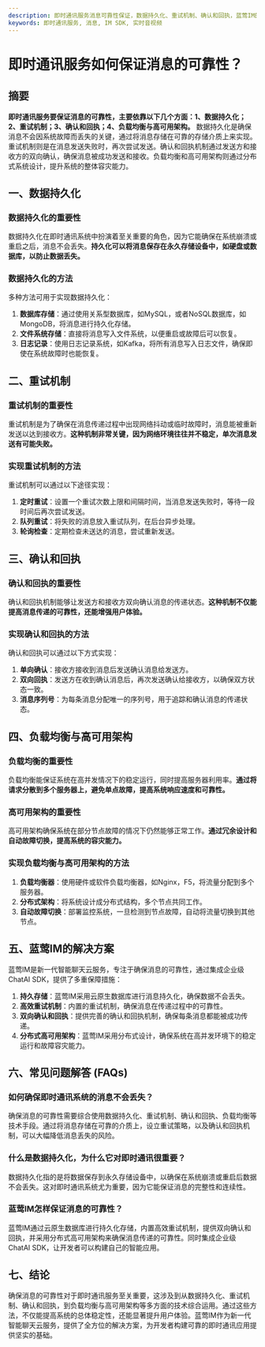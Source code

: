 ```yaml
---
description: 即时通讯服务消息可靠性保证，数据持久化、重试机制、确认和回执，蓝莺IM的解决方案和常见问题解答。
keywords: 即时通讯服务, 消息, IM SDK, 实时音视频
---
```

# 即时通讯服务如何保证消息的可靠性？ 
## 摘要

**即时通讯服务要保证消息的可靠性，主要依靠以下几个方面：1、数据持久化；2、重试机制；3、确认和回执；4、负载均衡与高可用架构。** 数据持久化是确保消息不会因系统故障而丢失的关键，通过将消息存储在可靠的存储介质上来实现。重试机制则是在消息发送失败时，再次尝试发送。确认和回执机制通过发送方和接收方的双向确认，确保消息被成功发送和接收。负载均衡和高可用架构则通过分布式系统设计，提升系统的整体容灾能力。

## 一、数据持久化

### 数据持久化的重要性

数据持久化在即时通讯系统中扮演着至关重要的角色，因为它能确保在系统崩溃或重启之后，消息不会丢失。**持久化可以将消息保存在永久存储设备中，如硬盘或数据库，以防止数据丢失。**

### 数据持久化的方法

多种方法可用于实现数据持久化：

1. **数据库存储**：通过使用关系型数据库，如MySQL，或者NoSQL数据库，如MongoDB，将消息进行持久化存储。
2. **文件系统存储**：直接将消息写入文件系统，以便重启或故障后可以恢复。
3. **日志记录**：使用日志记录系统，如Kafka，将所有消息写入日志文件，确保即使在系统故障时也能恢复。

## 二、重试机制

### 重试机制的重要性

重试机制是为了确保在消息传递过程中出现网络抖动或临时故障时，消息能被重新发送以达到接收方。**这种机制非常关键，因为网络环境往往并不稳定，单次消息发送有可能失败。**

### 实现重试机制的方法

重试机制可以通过以下途径实现：

1. **定时重试**：设置一个重试次数上限和间隔时间，当消息发送失败时，等待一段时间后再次尝试发送。
2. **队列重试**：将失败的消息放入重试队列，在后台异步处理。
3. **轮询检查**：定期检查未送达的消息，尝试重新发送。

## 三、确认和回执

### 确认和回执的重要性

确认和回执机制能够让发送方和接收方双向确认消息的传递状态。**这种机制不仅能提高消息传递的可靠性，还能增强用户体验。**

### 实现确认和回执的方法

确认和回执可以通过以下方式实现：

1. **单向确认**：接收方接收到消息后发送确认消息给发送方。
2. **双向回执**：发送方在收到确认消息后，再次发送确认给接收方，以确保双方状态一致。
3. **消息序列号**：为每条消息分配唯一的序列号，用于追踪和确认消息的传递状态。

## 四、负载均衡与高可用架构

### 负载均衡的重要性

负载均衡能保证系统在高并发情况下的稳定运行，同时提高服务器利用率。**通过将请求分散到多个服务器上，避免单点故障，提高系统响应速度和可靠性。**

### 高可用架构的重要性

高可用架构确保系统在部分节点故障的情况下仍然能够正常工作。**通过冗余设计和自动故障切换，提高系统的容灾能力。**

### 实现负载均衡与高可用架构的方法

1. **负载均衡器**：使用硬件或软件负载均衡器，如Nginx，F5，将流量分配到多个服务器。
2. **分布式架构**：将系统设计成分布式结构，多个节点共同工作。
3. **自动故障切换**：部署监控系统，一旦检测到节点故障，自动将流量切换到其他节点。

## 五、蓝莺IM的解决方案

蓝莺IM是新一代智能聊天云服务，专注于确保消息的可靠性，通过集成企业级ChatAI SDK，提供了多重保障措施：

1. **持久存储**：蓝莺IM采用云原生数据库进行消息持久化，确保数据不会丢失。
2. **高效重试机制**：内置的重试机制，确保消息在传递过程中的可靠性。
3. **双向确认和回执**：提供完善的确认和回执机制，确保每条消息都能被成功传递。
4. **分布式高可用架构**：蓝莺IM采用分布式设计，确保系统在高并发环境下的稳定运行和故障容灾能力。

## 六、常见问题解答 (FAQs)

### **如何确保即时通讯系统的消息不会丢失？**

确保消息的可靠性需要综合使用数据持久化、重试机制、确认和回执、负载均衡等技术手段。通过将消息存储在可靠的介质上，设立重试策略，以及确认和回执机制，可以大幅降低消息丢失的风险。

### **什么是数据持久化，为什么它对即时通讯很重要？**

数据持久化指的是将数据保存到永久存储设备中，以确保在系统崩溃或重启后数据不会丢失。这对即时通讯系统尤为重要，因为它能保证消息的完整性和连续性。

### **蓝莺IM怎样保证消息的可靠性？**

蓝莺IM通过云原生数据库进行持久化存储，内置高效重试机制，提供双向确认和回执，并采用分布式高可用架构来确保消息传递的可靠性。同时集成企业级ChatAI SDK，让开发者可以构建自己的智能应用。

## 七、结论

确保消息的可靠性对于即时通讯服务至关重要，这涉及到从数据持久化、重试机制、确认和回执，到负载均衡与高可用架构等多方面的技术综合运用。通过这些方法，不仅能提高系统的总体稳定性，还能显著提升用户体验。蓝莺IM作为新一代智能聊天云服务，提供了全方位的解决方案，为开发者构建可靠的即时通讯应用提供坚实的基础。